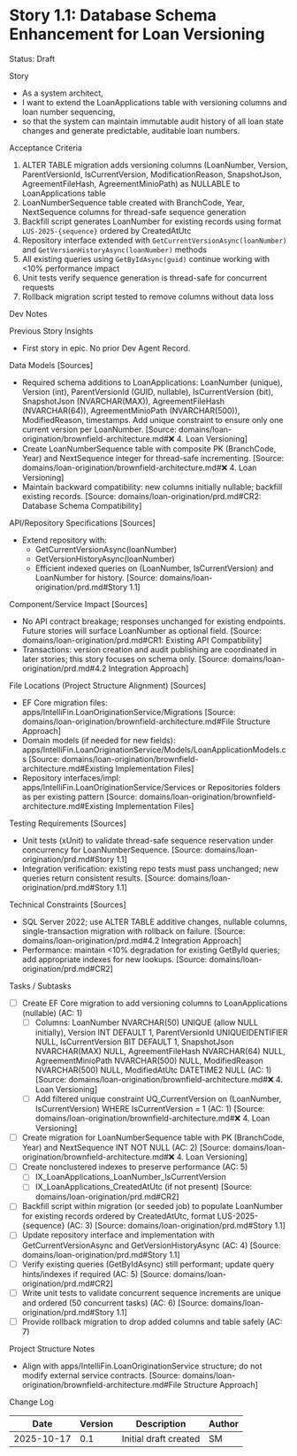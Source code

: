 # Story 1.1: Database Schema Enhancement for Loan Versioning

Status: Draft

Story

- As a system architect,
- I want to extend the LoanApplications table with versioning columns and loan number sequencing,
- so that the system can maintain immutable audit history of all loan state changes and generate predictable, auditable loan numbers.

Acceptance Criteria

1. ALTER TABLE migration adds versioning columns (LoanNumber, Version, ParentVersionId, IsCurrentVersion, ModificationReason, SnapshotJson, AgreementFileHash, AgreementMinioPath) as NULLABLE to LoanApplications table
2. LoanNumberSequence table created with BranchCode, Year, NextSequence columns for thread-safe sequence generation
3. Backfill script generates LoanNumber for existing records using format `LUS-2025-{sequence}` ordered by CreatedAtUtc
4. Repository interface extended with `GetCurrentVersionAsync(loanNumber)` and `GetVersionHistoryAsync(loanNumber)` methods
5. All existing queries using `GetByIdAsync(guid)` continue working with <10% performance impact
6. Unit tests verify sequence generation is thread-safe for concurrent requests
7. Rollback migration script tested to remove columns without data loss

Dev Notes

Previous Story Insights
- First story in epic. No prior Dev Agent Record.

Data Models [Sources]
- Required schema additions to LoanApplications: LoanNumber (unique), Version (int), ParentVersionId (GUID, nullable), IsCurrentVersion (bit), SnapshotJson (NVARCHAR(MAX)), AgreementFileHash (NVARCHAR(64)), AgreementMinioPath (NVARCHAR(500)), ModifiedReason, timestamps. Add unique constraint to ensure only one current version per LoanNumber. [Source: domains/loan-origination/brownfield-architecture.md#❌ 4. Loan Versioning]
- Create LoanNumberSequence table with composite PK (BranchCode, Year) and NextSequence integer for thread-safe incrementing. [Source: domains/loan-origination/brownfield-architecture.md#❌ 4. Loan Versioning]
- Maintain backward compatibility: new columns initially nullable; backfill existing records. [Source: domains/loan-origination/prd.md#CR2: Database Schema Compatibility]

API/Repository Specifications [Sources]
- Extend repository with:
  - GetCurrentVersionAsync(loanNumber)
  - GetVersionHistoryAsync(loanNumber)
  - Efficient indexed queries on (LoanNumber, IsCurrentVersion) and LoanNumber for history. [Source: domains/loan-origination/prd.md#Story 1.1]

Component/Service Impact [Sources]
- No API contract breakage; responses unchanged for existing endpoints. Future stories will surface LoanNumber as optional field. [Source: domains/loan-origination/prd.md#CR1: Existing API Compatibility]
- Transactions: version creation and audit publishing are coordinated in later stories; this story focuses on schema only. [Source: domains/loan-origination/prd.md#4.2 Integration Approach]

File Locations (Project Structure Alignment) [Sources]
- EF Core migration files: apps/IntelliFin.LoanOriginationService/Migrations [Source: domains/loan-origination/brownfield-architecture.md#File Structure Approach]
- Domain models (if needed for new fields): apps/IntelliFin.LoanOriginationService/Models/LoanApplicationModels.cs [Source: domains/loan-origination/brownfield-architecture.md#Existing Implementation Files]
- Repository interfaces/impl: apps/IntelliFin.LoanOriginationService/Services or Repositories folders as per existing pattern [Source: domains/loan-origination/brownfield-architecture.md#Existing Implementation Files]

Testing Requirements [Sources]
- Unit tests (xUnit) to validate thread-safe sequence reservation under concurrency for LoanNumberSequence. [Source: domains/loan-origination/prd.md#Story 1.1]
- Integration verification: existing repo tests must pass unchanged; new queries return consistent results. [Source: domains/loan-origination/prd.md#Story 1.1]

Technical Constraints [Sources]
- SQL Server 2022; use ALTER TABLE additive changes, nullable columns, single-transaction migration with rollback on failure. [Source: domains/loan-origination/prd.md#4.2 Integration Approach]
- Performance: maintain <10% degradation for existing GetById queries; add appropriate indexes for new lookups. [Source: domains/loan-origination/prd.md#CR2]

Tasks / Subtasks

- [ ] Create EF Core migration to add versioning columns to LoanApplications (nullable) (AC: 1)
  - [ ] Columns: LoanNumber NVARCHAR(50) UNIQUE (allow NULL initially), Version INT DEFAULT 1, ParentVersionId UNIQUEIDENTIFIER NULL, IsCurrentVersion BIT DEFAULT 1, SnapshotJson NVARCHAR(MAX) NULL, AgreementFileHash NVARCHAR(64) NULL, AgreementMinioPath NVARCHAR(500) NULL, ModifiedReason NVARCHAR(500) NULL, ModifiedAtUtc DATETIME2 NULL (AC: 1) [Source: domains/loan-origination/brownfield-architecture.md#❌ 4. Loan Versioning]
  - [ ] Add filtered unique constraint UQ_CurrentVersion on (LoanNumber, IsCurrentVersion) WHERE IsCurrentVersion = 1 (AC: 1) [Source: domains/loan-origination/brownfield-architecture.md#❌ 4. Loan Versioning]
- [ ] Create migration for LoanNumberSequence table with PK (BranchCode, Year) and NextSequence INT NOT NULL (AC: 2) [Source: domains/loan-origination/brownfield-architecture.md#❌ 4. Loan Versioning]
- [ ] Create nonclustered indexes to preserve performance (AC: 5)
  - [ ] IX_LoanApplications_LoanNumber_IsCurrentVersion
  - [ ] IX_LoanApplications_CreatedAtUtc (if not present) [Source: domains/loan-origination/prd.md#CR2]
- [ ] Backfill script within migration (or seeded job) to populate LoanNumber for existing records ordered by CreatedAtUtc, format LUS-2025-{sequence} (AC: 3) [Source: domains/loan-origination/prd.md#Story 1.1]
- [ ] Update repository interface and implementation with GetCurrentVersionAsync and GetVersionHistoryAsync (AC: 4) [Source: domains/loan-origination/prd.md#Story 1.1]
- [ ] Verify existing queries (GetByIdAsync) still performant; update query hints/indexes if required (AC: 5) [Source: domains/loan-origination/prd.md#CR2]
- [ ] Write unit tests to validate concurrent sequence increments are unique and ordered (50 concurrent tasks) (AC: 6) [Source: domains/loan-origination/prd.md#Story 1.1]
- [ ] Provide rollback migration to drop added columns and table safely (AC: 7)

Project Structure Notes
- Align with apps/IntelliFin.LoanOriginationService structure; do not modify external service contracts. [Source: domains/loan-origination/brownfield-architecture.md#File Structure Approach]

Change Log

| Date       | Version | Description                      | Author |
|------------|---------|----------------------------------|--------|
| 2025-10-17 | 0.1     | Initial draft created            | SM     |
